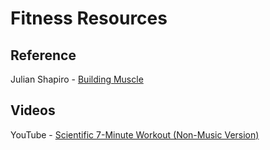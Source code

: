# Fitness Resources

## Reference

Julian Shapiro - [Building Muscle](https://www.julian.com/guide/muscle/intro)

## Videos

YouTube - [Scientific 7-Minute Workout (Non-Music Version)](https://quire.io/w/mindjournal/78/Application_ideas)
